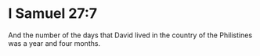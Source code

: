 # I Samuel 27:7

And the number of the days that David lived in the country of the Philistines was a year and four months.
